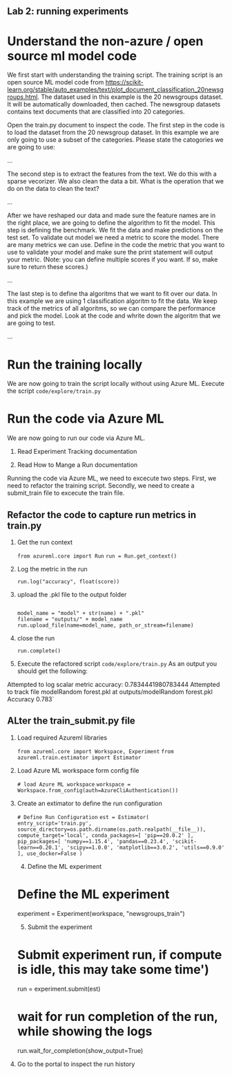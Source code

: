 ## Lab 2: running experiments ##

# Understand the non-azure / open source ml model code #
We first start with understanding the training script. The training script is an open source ML model code from https://scikit-learn.org/stable/auto_examples/text/plot_document_classification_20newsgroups.html.  The dataset used in this example is the 20 newsgroups dataset. It will be automatically downloaded, then cached. The newsgroup datasets contains text documents that are classified into 20 categories.

Open the train.py document to inspect the code.
The first step in the code is to load the dataset from the 20 newsgroup dataset. In this example we are only going to use a subset of the categories. Please state the catogories we are going to use:

...

The second step is to extract the features from the text. We do this with a sparse vecorizer. We also clean the data a bit. What is the operation that we do on the data to clean the text?

...

After we have reshaped our data and made sure the feature names are in the right place, we are going to define the algorithm to fit the model. This step is defining the benchmark. We fit the data and make predictions on the test set. To validate out model we need a metric to score the model. There are many metrics we can use. Define in the code the metric that you want to use to validate your model and make sure the print statement will output your metric. (Note: you can define multiple scores if you want. If so, make sure to return these scores.)

...


The last step is to define tha algoritms that we want to fit over our data. In this example we are using 1 classification algoritm to fit the data. We keep track of the metrics of all algoritms, so we can compare the performance and pick the model. Look at the code and whrite down the algoritm that we are going to test.

...

# Run the training locally #
We are now going to train the script locally without using Azure ML. 
Execute the script `code/explore/train.py`

#  Run the code via Azure ML #
We are now going to run our code via Azure ML. 

1. Read Experiment Tracking documentation

2. Read How to Mange a Run documentation

Running the code via Azure ML, we need to excecute two steps. First, we need to refactor the training script. Secondly, we need to create a submit_train file to excecute the train file.

## Refactor the code to capture run metrics in train.py 

1. Get the run context

    `from azureml.core import Run`
    `run = Run.get_context()`

2. Log the metric in the run

    `run.log("accuracy", float(score))`

3. upload the .pkl file to the output folder
    
    ```# write model artifact

    model_name = "model" + str(name) + ".pkl"
    filename = "outputs/" + model_name
    run.upload_file(name=model_name, path_or_stream=filename)
    ```

4. close the run

    `run.complete()`

5. Execute the refactored script `code/explore/train.py`
As an output you should get the following:

Attempted to log scalar metric accuracy:
0.7834441980783444
Attempted to track file modelRandom forest.pkl at outputs/modelRandom forest.pkl
Accuracy  0.783`

## ALter the train_submit.py file

1. Load required Azureml libraries

    `from azureml.core import Workspace, Experiment`
    `from azureml.train.estimator import Estimator`

2. Load Azure ML workspace form config file

    `# load Azure ML workspace`
    `workspace = Workspace.from_config(auth=AzureCliAuthentication())`

3. Create an extimator to define the run configuration

    `# Define Run Configuration`
    `est = Estimator(
    entry_script='train.py',
    source_directory=os.path.dirname(os.path.realpath(__file__)),
    compute_target='local',
    conda_packages=[
        'pip==20.0.2'
    ],
    pip_packages=[
        'numpy==1.15.4',
        'pandas==0.23.4',
        'scikit-learn==0.20.1',
        'scipy==1.0.0',
        'matplotlib==3.0.2',
        'utils==0.9.0'
    ],
    use_docker=False
    )`

    4. Define the ML experiment

    # Define the ML experiment
    experiment = Experiment(workspace, "newsgroups_train")

    5. Submit the experiment

    # Submit experiment run, if compute is idle, this may take some time')
    run = experiment.submit(est)

    # wait for run completion of the run, while showing the logs
    run.wait_for_completion(show_output=True)


5. Go to the portal to inspect the run history


